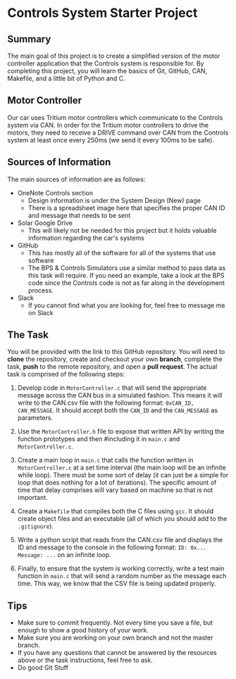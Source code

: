# Controls System Starter Project

## Summary
The main goal of this project is to create a simplified version of the motor controller application that the Controls system is responsible for. By completing this project, you will learn the basics of Git, GitHub, CAN, Makefile, and a little bit of Python and C. 

## Motor Controller
Our car uses Tritium motor controllers which communicate to the Controls system via CAN. In order for the Tritium motor controllers to drive the motors, they need to receive a DRIVE command over CAN from the Controls system at least once every 250ms (we send it every 100ms to be safe).

## Sources of Information
The main sources of information are as follows:
- OneNote Controls section
  - Design information is under the System Design (New) page
  - There is a spreadsheet image here that specifies the proper CAN ID and message that needs to be sent
- Solar Google Drive
  - This will likely not be needed for this project but it holds valuable information regarding the car's systems
- GitHub
  - This has mostly all of the software for all of the systems that use software
  - The BPS & Controls Simulators use a similar method to pass data as this task will require. If you need an example, take a look at the BPS code since the Controls code is not as far along in the development process.
- Slack
  - If you cannot find what you are looking for, feel free to message me on Slack

## The Task
You will be provided with the link to this GitHub repository. You will need to **clone** the repository, create and checkout your own **branch**, complete the task, **push** to the remote repository, and open a **pull request**. The actual task is comprised of the following steps:

1. Develop code in ```MotorController.c``` that will send the appropriate message across the CAN bus in a simulated fashion. This means it will write to the CAN.csv file with the following format: ```0xCAN_ID, CAN_MESSAGE```. It should accept both the ```CAN_ID``` and the ```CAN_MESSAGE``` as parameters. 

2. Use the ```MotorController.h``` file to expose that written API by writing the function prototypes and then #including it in ```main.c``` and ```MotorController.c```.

3. Create a main loop in ```main.c``` that calls the function written in ```MotorController.c``` at a set time interval (the main loop will be an infinite while loop). There must be some sort of delay (it can just be a simple for loop that does nothing for a lot of iterations). The specific amount of time that delay comprises will vary based on machine so that is not important.

4. Create a ```Makefile``` that compiles both the C files using ```gcc```. It should create object files and an executable (all of which you should add to the ```.gitignore```).

5. Write a python script that reads from the CAN.csv file and displays the ID and message to the console in the following format: ```ID: 0x... Message: ...``` on an infinite loop. 

6. Finally, to ensure that the system is working correctly, write a test main function in ```main.c``` that will send a random number as the message each time. This way, we know that the CSV file is being updated properly.

## Tips
- Make sure to commit frequently. Not every time you save a file, but enough to show a good history of your work.
- Make sure you are working on your own branch and not the master branch.
- If you have any questions that cannot be answered by the resources above or the task instructions, feel free to ask.
- Do good Git Stuff
